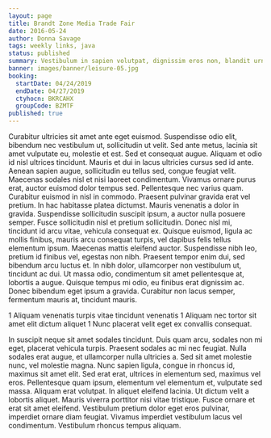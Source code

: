```yaml
---
layout: page
title: Brandt Zone Media Trade Fair
date: 2016-05-24
author: Donna Savage
tags: weekly links, java
status: published
summary: Vestibulum in sapien volutpat, dignissim eros non, blandit urna.
banner: images/banner/leisure-05.jpg
booking:
  startDate: 04/24/2019
  endDate: 04/27/2019
  ctyhocn: BKRCAHX
  groupCode: BZMTF
published: true
---
```

Curabitur ultricies sit amet ante eget euismod. Suspendisse odio elit, bibendum nec vestibulum ut, sollicitudin ut velit. Sed ante metus, lacinia sit amet vulputate eu, molestie et est. Sed et consequat augue. Aliquam et odio id nisl ultrices tincidunt. Mauris et dui in lacus ultricies cursus sed id ante. Aenean sapien augue, sollicitudin eu tellus sed, congue feugiat velit. Maecenas sodales nisl et nisi laoreet condimentum. Vivamus ornare purus erat, auctor euismod dolor tempus sed. Pellentesque nec varius quam. Curabitur euismod in nisl in commodo. Praesent pulvinar gravida erat vel pretium. In hac habitasse platea dictumst. Mauris venenatis a dolor in gravida. Suspendisse sollicitudin suscipit ipsum, a auctor nulla posuere semper.
Fusce sollicitudin nisl et pretium sollicitudin. Donec nisl mi, tincidunt id arcu vitae, vehicula consequat ex. Quisque euismod, ligula ac mollis finibus, mauris arcu consequat turpis, vel dapibus felis tellus elementum ipsum. Maecenas mattis eleifend auctor. Suspendisse nibh leo, pretium id finibus vel, egestas non nibh. Praesent tempor enim dui, sed bibendum arcu luctus et. In nibh dolor, ullamcorper non vestibulum ut, tincidunt ac dui. Ut massa odio, condimentum sit amet pellentesque at, lobortis a augue. Quisque tempus mi odio, eu finibus erat dignissim ac. Donec bibendum eget ipsum a gravida. Curabitur non lacus semper, fermentum mauris at, tincidunt mauris.

1 Aliquam venenatis turpis vitae tincidunt venenatis
1 Aliquam nec tortor sit amet elit dictum aliquet
1 Nunc placerat velit eget ex convallis consequat.

In suscipit neque sit amet sodales tincidunt. Duis quam arcu, sodales non mi eget, placerat vehicula turpis. Praesent sodales ac mi nec feugiat. Nulla sodales erat augue, et ullamcorper nulla ultricies a. Sed sit amet molestie nunc, vel molestie magna. Nunc sapien ligula, congue in rhoncus id, maximus sit amet elit. Sed erat erat, ultrices in elementum sed, maximus vel eros. Pellentesque quam ipsum, elementum vel elementum et, vulputate sed massa. Aliquam erat volutpat. In aliquet eleifend lacinia. Ut dictum velit a lobortis aliquet. Mauris viverra porttitor nisi vitae tristique. Fusce ornare et erat sit amet eleifend. Vestibulum pretium dolor eget eros pulvinar, imperdiet ornare diam feugiat. Vivamus imperdiet vestibulum lacus vel condimentum. Vestibulum rhoncus tempus aliquam.
